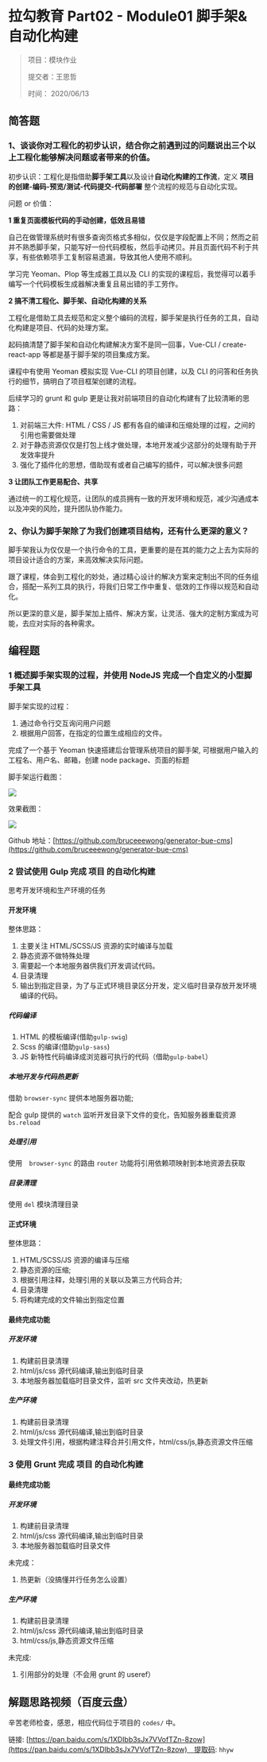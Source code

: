 # 拉勾教育 Part02 - Module01 脚手架&自动化构建 

> 项目：模块作业
>
> 提交者：王思哲
>
> 时间： 2020/06/13

## 简答题

### 1、谈谈你对工程化的初步认识，结合你之前遇到过的问题说出三个以上工程化能够解决问题或者带来的价值。

初步认识：工程化是指借助**脚手架工具**以及设计**自动化构建的工作流**，定义 **项目的创建-编码-预览/测试-代码提交-代码部署** 整个流程的规范与自动化实现。

问题 or 价值：

**1 重复页面模板代码的手动创建，低效且易错**

自己在做管理系统时有很多查询页格式多相似，仅仅是字段配置上不同；然而之前并不熟悉脚手架，只能写好一份代码模板，然后手动拷贝。并且页面代码不利于共享，有些依赖项手工复制容易遗漏，导致其他人使用不顺利。

学习完 Yeoman、Plop 等生成器工具以及 CLI 的实现的课程后，我觉得可以着手编写一个代码模板生成器解决重复且易出错的手工劳作。

**2 搞不清工程化、脚手架、自动化构建的关系**

工程化是借助工具去规范和定义整个编码的流程，脚手架是执行任务的工具，自动化构建是项目、代码的处理方案。

起码搞清楚了脚手架和自动化构建解决方案不是同一回事，Vue-CLI / create-react-app 等都是基于脚手架的项目集成方案。

课程中有使用 Yeoman 模拟实现 Vue-CLI 的项目创建，以及 CLI 的问答和任务执行的细节，搞明白了项目框架创建的流程。

后续学习的 grunt 和 gulp 更是让我对前端项目的自动化构建有了比较清晰的思路：

1. 对前端三大件: HTML / CSS / JS 都有各自的编译和压缩处理的过程，之间的引用也需要做处理
2. 对于静态资源仅仅是打包上线才做处理，本地开发减少这部分的处理有助于开发效率提升
3. 强化了插件化的思想，借助现有或者自己编写的插件，可以解决很多问题

**3 让团队工作更易配合、共享**

通过统一的工程化规范，让团队的成员拥有一致的开发环境和规范，减少沟通成本以及冲突的风险，提升团队协作能力。

### 2、你认为脚手架除了为我们创建项目结构，还有什么更深的意义？

脚手架我认为仅仅是一个执行命令的工具，更重要的是在其的能力之上去为实际的项目设计适合的方案，来高效解决实际问题。

跟了课程，体会到工程化的妙处，通过精心设计的解决方案来定制出不同的任务组合，搭配一系列工具的执行，将我们日常工作中重复、低效的工作得以规范和自动化。

所以更深的意义是，脚手架加上插件、解决方案，让灵活、强大的定制方案成为可能，去应对实际的各种需求。

## 编程题

### 1 概述脚手架实现的过程，并使用 NodeJS 完成一个自定义的小型脚手架工具

脚手架实现的过程：

1. 通过命令行交互询问用户问题
2. 根据用户回答，在指定的位置生成相应的文件。

完成了一个基于 Yeoman 快速搭建后台管理系统项目的脚手架, 可根据用户输入的工程名、用户名、邮箱，创建 node package、页面的标题

脚手架运行截图：

![](imgs/scaffolding-script.png)

效果截图：

![](imgs/scaffolding-project.png)


Github 地址：[https://github.com/bruceeewong/generator-bue-cms](https://github.com/bruceeewong/generator-bue-cms)

### 2 尝试使用 Gulp 完成 项目 的自动化构建

思考开发环境和生产环境的任务

#### 开发环境

整体思路：

1. 主要关注 HTML/SCSS/JS 资源的实时编译与加载
2. 静态资源不做特殊处理
3. 需要起一个本地服务器供我们开发调试代码。
4. 目录清理
5. 输出到指定目录，为了与正式环境目录区分开发，定义临时目录存放开发环境编译的代码。

##### 代码编译

1. HTML 的模板编译(借助`gulp-swig`)
2. Scss 的编译(借助`gulp-sass`)
3. JS 新特性代码编译成浏览器可执行的代码（借助`gulp-babel`）

##### 本地开发与代码热更新

借助 `browser-sync` 提供本地服务器功能;

配合 gulp 提供的 `watch` 监听开发目录下文件的变化，告知服务器重载资源 `bs.reload`

##### 处理引用

使用　`browser-sync` 的路由 `router` 功能将引用依赖项映射到本地资源去获取

##### 目录清理

使用 `del` 模块清理目录

#### 正式环境

整体思路：

1. HTML/SCSS/JS 资源的编译与压缩
2. 静态资源的压缩;
3. 根据引用注释，处理引用的关联以及第三方代码合并;
4. 目录清理
5. 将构建完成的文件输出到指定位置

#### 最终完成功能

##### 开发环境

1. 构建前目录清理
2. html/js/css 源代码编译,输出到临时目录
3. 本地服务器加载临时目录文件，监听 src 文件夹改动，热更新

##### 生产环境

1. 构建前目录清理
2. html/js/css 源代码编译,输出到临时目录
3. 处理文件引用，根据构建注释合并引用文件，html/css/js,静态资源文件压缩

### 3 使用 Grunt 完成 项目 的自动化构建

#### 最终完成功能

##### 开发环境

1. 构建前目录清理
2. html/js/css 源代码编译,输出到临时目录
3. 本地服务器加载临时目录文件

未完成：

1. 热更新（没搞懂并行任务怎么设置）

##### 生产环境

1. 构建前目录清理
2. html/js/css 源代码编译,输出到临时目录
3. html/css/js,静态资源文件压缩

未完成:

1. 引用部分的处理（不会用 grunt 的 useref）

## 解题思路视频（百度云盘）

辛苦老师检查，感恩，相应代码位于项目的 `codes/` 中。

链接: [https://pan.baidu.com/s/1XDIbb3sJx7VVofTZn-8zow](https://pan.baidu.com/s/1XDIbb3sJx7VVofTZn-8zow)　提取码: `hhyw`
